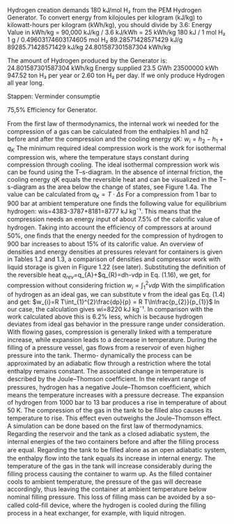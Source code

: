
Hydrogen creation demands 180 kJ/mol H₂ from the PEM Hydrogen Generator.
To convert energy from kilojoules per kilogram (kJ/kg) to kilowatt-hours per kilogram (kWh/kg), you should divide by 3.6:
Energy Value in kWh/kg = 90,000 kJ/kg / 3.6 kJ/kWh = 25 kWh/kg
180 kJ / 1 mol H₂
1 g / 0.49603174603174605 mol H₂
89.28571428571429 kJ/g
89285.71428571429 kJ/kg
24.801587301587304 kWh/kg

The amount of Hydrogen produced by the Generator is:
24.801587301587304 kWh/kg
Energy supplied 23.5 GWh
23500000 kWh
947.52 ton H₂ per year or 2.60 ton H₂ per day. If we only produce Hydrogen all year long.

Stappen:
Verminder consumptie 

75,5% Efficiency for Generator.

From the ﬁrst law of thermodynamics, the internal work wi needed for the compression of a gas can be calculated from the enthalpies h1 and h2 before and after the compression and the cooling energy qK:
$w_{i}=h_{2}-h_{1}+q_{K}$
The minimum required ideal compression work is the work for isothermal compression wis, where the temperature stays constant during compression through cooling. The ideal isothermal compression work wis can be found using the T–s-diagram. In the absence of internal friction, the cooling energy qK equals the reversible heat and can be visualized in the T–s-diagram as the area below the change of states, see Figure 1.4a. The value can be calculated from
$q_{\mathrm{K}}=T\cdot\Delta s$
For a compression from 1 bar to 900 bar at ambient temperature one ﬁnds the
following value for equilibrium hydrogen: wis=4383-3787+8181=8777 kJ kg¯¹.
This means that the compression needs an energy input of about 7.5% of the
caloriﬁc value of hydrogen. Taking into account the efﬁciency of compressors at
around 50%, one ﬁnds that the energy needed for the compression of hydrogen to
900 bar increases to about 15% of its caloriﬁc value. An overview of densities and
energy densities at pressures relevant for containers is given in Tables 1.2 and 1.3, a
comparison of densities and compressor work with liquid storage is given in
Figure 1.22 (see later).
Substituting the deﬁnition of the reversible heat
$q_{rev}=$q_{A}+$q_{R}=dh-vdp
in Eq. (1.16), we get, for compression without considering friction
$w_{i}=\int_{1}^{2}vdp$
With the simpliﬁcation of hydrogen as an ideal gas, we can substitute v from the ideal
gas Eq. (1.4) and get:
$w_{i}=R T\int_{1}^{2}\frac{dp}{p} = R T\ln\frac{p_{2}}{p_{1}}$
In our case, the calculation gives wi=8220 kJ kg¯¹. In comparison with the work
calculated above this is 6.2% less, which is because hydrogen deviates from ideal gas
behavior in the pressure range under consideration.
With ﬂowing gases, compression is generally linked with a temperature increase,
while expansion leads to a decrease in temperature. During the ﬁlling of a pressure
vessel, gas ﬂows from a reservoir of even higher pressure into the tank. Thermo-
dynamically the process can be approximated by an adiabatic ﬂow through a
restriction where the total enthalpy remains constant. The associated change in
temperature is described by the Joule–Thomson coefﬁcient. In the relevant range of
pressures, hydrogen has a negative Joule–Thomson coefﬁcient, which means the
temperature increases with a pressure decrease. The expansion of hydrogen from
1000 bar to 13 bar produces a rise in temperature of about 50 K.
The compression of the gas in the tank to be ﬁlled also causes its temperature to
rise. This effect even outweighs the Joule–Thomson effect. A simulation can be done
based on the ﬁrst law of thermodynamics. Regarding the reservoir and the tank as a
closed adiabatic system, the internal energies of the two containers before and after
the ﬁlling process are equal. Regarding the tank to be ﬁlled alone as an open adiabatic
system, the enthalpy ﬂow into the tank equals its increase in internal energy.
The temperature of the gas in the tank will increase considerably during the ﬁlling
process causing the container to warm up. As the ﬁlled container cools to ambient
temperature, the pressure of the gas will decrease accordingly, thus leaving
the container at ambient temperature below nominal ﬁlling pressure. This loss of
ﬁlling mass can be avoided by a so-called cold-ﬁll device, where the hydrogen is
cooled during the ﬁlling process in a heat exchanger, for example, with liquid
nitrogen.

